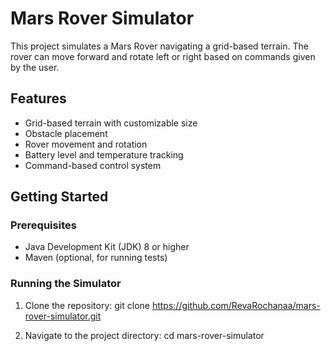 
# Mars Rover Simulator

This project simulates a Mars Rover navigating a grid-based terrain. The rover can move forward and rotate left or right based on commands given by the user.

## Features

- Grid-based terrain with customizable size
- Obstacle placement
- Rover movement and rotation
- Battery level and temperature tracking
- Command-based control system

## Getting Started

### Prerequisites

- Java Development Kit (JDK) 8 or higher
- Maven (optional, for running tests)

### Running the Simulator

1. Clone the repository:
git clone https://github.com/RevaRochanaa/mars-rover-simulator.git

2. Navigate to the project directory:
cd mars-rover-simulator

